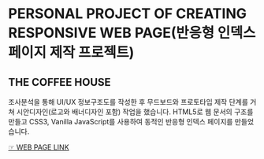 # PERSONAL PROJECT OF CREATING RESPONSIVE WEB PAGE(반응형 인덱스 페이지 제작 프로젝트)
## THE COFFEE HOUSE
 조사분석을 통해 UI/UX 정보구조도를 작성한 후 무드보드와 프로토타입 제작 단계를 거쳐 시안디자인(로고와 배너디자인 포함) 작업을 했습니다. HTML5로 웹 문서의 구조를 만들고 CSS3, Vanilla JavaScript를 사용하여 동적인 반응형 인덱스 페이지를 만들었습니다.

[☞ WEB PAGE LINK](https://songechoi.github.io/index.html)
